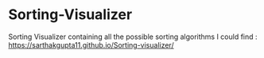 # Sorting-Visualizer
Sorting Visualizer containing all the possible sorting algorithms I could find :
https://sarthakgupta11.github.io/Sorting-visualizer/
